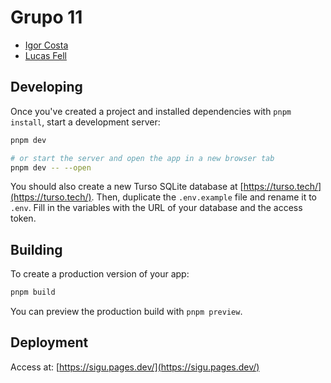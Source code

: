 # Grupo 11

- [Igor Costa](https://github.com/IgorDalepiane)
- [Lucas Fell](https://github.com/fell-lucas)

## Developing

Once you've created a project and installed dependencies with `pnpm install`, start a development server:

```bash
pnpm dev

# or start the server and open the app in a new browser tab
pnpm dev -- --open
```

You should also create a new Turso SQLite database at [https://turso.tech/](https://turso.tech/). Then, duplicate the `.env.example` file and rename it to `.env`. Fill in the variables with the URL of your database and the access token.

## Building

To create a production version of your app:

```bash
pnpm build
```

You can preview the production build with `pnpm preview`.

## Deployment

Access at: [https://sigu.pages.dev/](https://sigu.pages.dev/)
